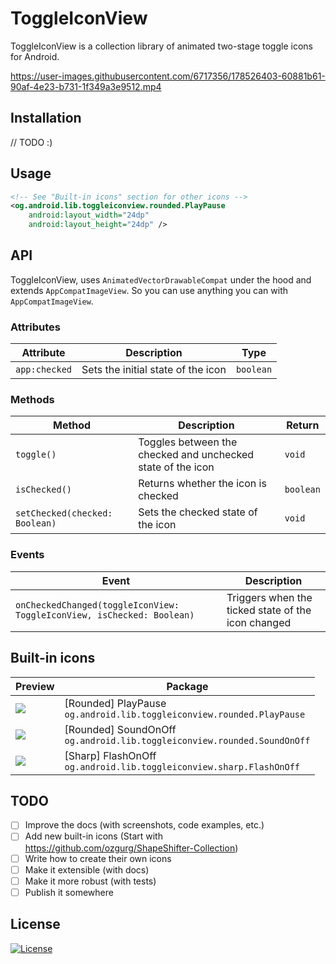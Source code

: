# ToggleIconView

ToggleIconView is a collection library of animated two-stage toggle icons for Android.

https://user-images.githubusercontent.com/6717356/178526403-60881b61-90af-4e23-b731-1f349a3e9512.mp4

## Installation

// TODO :)

## Usage

``` xml
<!-- See "Built-in icons" section for other icons -->
<og.android.lib.toggleiconview.rounded.PlayPause
    android:layout_width="24dp"
    android:layout_height="24dp" />
```

## API

ToggleIconView, uses `AnimatedVectorDrawableCompat` under the hood and extends `AppCompatImageView`. So you can use
anything you can with `AppCompatImageView`.

### Attributes

| Attribute     | Description                        | Type      |
|---------------|------------------------------------|-----------|
| `app:checked` | Sets the initial state of the icon | `boolean` |

### Methods

| Method                         | Description                                                 | Return    |
|--------------------------------|-------------------------------------------------------------|-----------|
| `toggle()`                     | Toggles between the checked and unchecked state of the icon | `void`    |
| `isChecked()`                  | Returns whether the icon is checked                         | `boolean` |
| `setChecked(checked: Boolean)` | Sets the checked state of the icon                          | `void`    |

### Events

| Event                                                                  | Description                                        |
|------------------------------------------------------------------------|----------------------------------------------------|
| `onCheckedChanged(toggleIconView: ToggleIconView, isChecked: Boolean)` | Triggers when the ticked state of the icon changed |

## Built-in icons
| Preview                                                                                                   | Package                                                                      |
|-----------------------------------------------------------------------------------------------------------|------------------------------------------------------------------------------|
| ![](https://user-images.githubusercontent.com/6717356/178583445-bbc96e52-e485-4eff-a927-074bef16db28.gif) | [Rounded] PlayPause<br />`og.android.lib.toggleiconview.rounded.PlayPause`   |
| ![](https://user-images.githubusercontent.com/6717356/178584269-de79bb85-56c0-47f9-9741-e2b7c3958e0e.gif) | [Rounded] SoundOnOff<br />`og.android.lib.toggleiconview.rounded.SoundOnOff` |
| ![](https://user-images.githubusercontent.com/6717356/178585902-9cba3843-b610-4fbf-9ea9-79a519553b09.gif) | [Sharp] FlashOnOff<br />`og.android.lib.toggleiconview.sharp.FlashOnOff`     |

## TODO

- [ ] Improve the docs (with screenshots, code examples, etc.)
- [ ] Add new built-in icons (Start with https://github.com/ozgurg/ShapeShifter-Collection)
- [ ] Write how to create their own icons
- [ ] Make it extensible (with docs)
- [ ] Make it more robust (with tests)
- [ ] Publish it somewhere

## License

[![License](https://img.shields.io/github/license/ozgurg/toggle-icon-view)](https://github.com/ozgurg/toggle-icon-view/blob/main/LICENSE)
